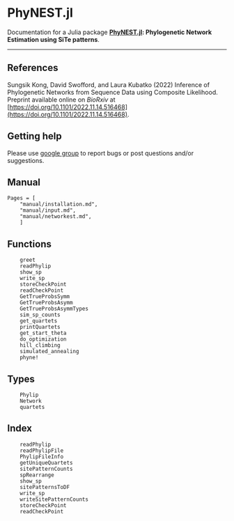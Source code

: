 # PhyNEST.jl

Documentation for a Julia package **[PhyNEST.jl](https://github.com/sungsik-kong/PhyNEST.jl): Phylogenetic Network Estimation using SiTe patterns**.

---

## References
Sungsik Kong, David Swofford, and Laura Kubatko (2022) Inference of Phylogenetic Networks from Sequence Data using Composite Likelihood. Preprint available online on *BioRxiv* at [https://doi.org/10.1101/2022.11.14.516468](https://doi.org/10.1101/2022.11.14.516468).

## Getting help
Please use [google group](https://groups.google.com/g/phynest-users) to report bugs or post questions and/or suggestions.

## Manual
```@contents
Pages = [
    "manual/installation.md",
    "manual/input.md",
    "manual/networkest.md",
    ]
```

## Functions
```@docs
    greet
    readPhylip
    show_sp
    write_sp
    storeCheckPoint
    readCheckPoint
    GetTrueProbsSymm
    GetTrueProbsAsymm
    GetTrueProbsAsymmTypes
    sim_sp_counts
    get_quartets
    printQuartets
    get_start_theta
    do_optimization
    hill_climbing
    simulated_annealing
    phyne!
```
## Types
```@docs
    Phylip
    Network
    quartets
```

## Index
```@index
    readPhylip
    readPhylipFile
    PhylipFileInfo
    getUniqueQuartets
    sitePatternCounts
    spRearrange
    show_sp
    sitePatternsToDF
    write_sp
    writeSitePatternCounts
    storeCheckPoint
    readCheckPoint
```